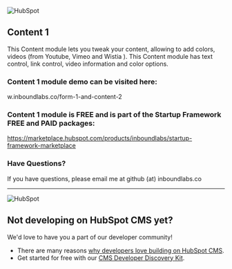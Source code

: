 ![HubSpot](https://cdn2.hubspot.net/hubfs/327485/HubSpot%20Wordmark%20-%20Full%20Color.png "HubSpot")
## Content 1

This Content module lets you tweak your content, allowing to add colors, videos (from Youtube, Vimeo and Wistia ).  This Content module has text control, link control, video information and color options.

### Content 1 module demo can be visited here:

w.inboundlabs.co/form-1-and-content-2

### Content  1 module is FREE and is part of the Startup Framework FREE and PAID packages:

https://marketplace.hubspot.com/products/inboundlabs/startup-framework-marketplace

### Have Questions?

If you have questions, please email me at github (at) inboundlabs.co


---

![HubSpot](https://cdn2.hubspot.net/hubfs/327485/HubSpot%20Wordmark%20-%20Full%20Color.png "HubSpot")
## Not developing on HubSpot CMS yet?
We'd love to have you a part of our developer community!
  -  There are many reasons [why developers love building on HubSpot CMS](https://designers.hubspot.com/web-developers-love-hubspot-cms "Why develop on HubSpot CMS?").
  -  Get started for free with our [CMS Developer Discovery Kit](https://designers.hubspot.com/discoverykit "Get started building on HubSpot for free!"). 
